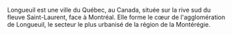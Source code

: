 Longueuil est une ville du Québec, au Canada, située sur la rive sud du fleuve Saint-Laurent, face à Montréal. Elle forme le cœur de l'agglomération de Longueuil, le secteur le plus urbanisé de la région de la Montérégie.
